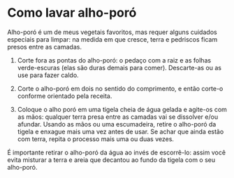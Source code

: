 # Como lavar alho-poró

Alho-poró é um de meus vegetais favoritos, mas requer alguns cuidados especiais para limpar: na medida em que cresce, terra e pedriscos ficam presos entre as camadas.

1. Corte fora as pontas do alho-poró: o pedaço com a raiz e as folhas verde-escuras (elas são duras demais para comer). Descarte-as ou as use para fazer caldo.

2. Corte o alho-poró em dois no sentido do comprimento, e então corte-o conforme orientado pela receita.

3. Coloque o alho poró em uma tigela cheia de água gelada e agite-os com as mãos: qualquer terra presa entre as camadas vai se dissolver e/ou afundar. Usando as mãos ou uma escumadeira, retire o alho-poró da tigela e enxague mais uma vez antes de usar. Se achar que ainda estão com terra, repita o processo mais uma ou duas vezes.

É importante retirar o alho-poró da água ao invés de escorrê-lo: assim você evita misturar a terra e areia que decantou ao fundo da tigela com o seu alho-poró. 